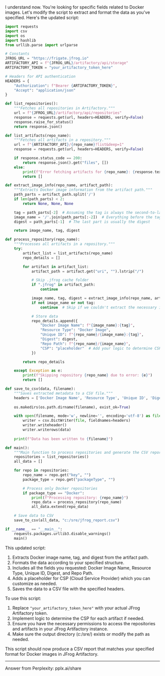 I understand now. You're looking for specific fields related to Docker images. Let's modify the script to extract and format the data as you've specified. Here's the updated script:

```python
import requests
import csv
import os
import hashlib
from urllib.parse import urlparse

# Constants
JFROG_URL = "https://frigate.jfrog.io"
ARTIFACTORY_API = f"{JFROG_URL}/artifactory/api/storage"
ARTIFACTORY_TOKEN = "your_artifactory_token_here"

# Headers for API authentication
HEADERS = {
    "Authorization": f"Bearer {ARTIFACTORY_TOKEN}",
    "Accept": "application/json"
}

def list_repositories():
    """Fetches all repositories in Artifactory."""
    url = f"{JFROG_URL}/artifactory/api/repositories"
    response = requests.get(url, headers=HEADERS, verify=False)
    response.raise_for_status()
    return response.json()

def list_artifacts(repo_name):
    """Fetches all artifacts in a repository."""
    url = f"{ARTIFACTORY_API}/{repo_name}?list&deep=1"
    response = requests.get(url, headers=HEADERS, verify=False)

    if response.status_code == 200:
        return response.json().get("files", [])
    else:
        print(f"Error fetching artifacts for {repo_name}: {response.text}")
        return []

def extract_image_info(repo_name, artifact_path):
    """Extracts Docker image information from the artifact path."""
    path_parts = artifact_path.split('/')
    if len(path_parts) < 2:
        return None, None, None

    tag = path_parts[-2]  # Assuming the tag is always the second-to-last part
    image_name = '/'.join(path_parts[:-2])  # Everything before the tag
    digest = path_parts[-1]  # The last part is usually the digest

    return image_name, tag, digest

def process_repository(repo_name):
    """Processes all artifacts in a repository."""
    try:
        artifact_list = list_artifacts(repo_name)
        repo_details = []

        for artifact in artifact_list:
            artifact_path = artifact.get("uri", "").lstrip("/")

            # Skip .jfrog cache folder
            if ".jfrog" in artifact_path:
                continue

            image_name, tag, digest = extract_image_info(repo_name, artifact_path)
            if not image_name or not tag:
                continue  # Skip if we couldn't extract the necessary information

            # Store data
            repo_details.append({
                "Docker Image Name": f"{image_name}:{tag}",
                "Resource Type": "Docker Image",
                "Unique ID": f"{repo_name}/{image_name}:{tag}",
                "Digest": digest,
                "Repo Path": f"{repo_name}/{image_name}",
                "CSP": "placeholder"  # Add your logic to determine CSP here
            })

        return repo_details

    except Exception as e:
        print(f"Skipping repository {repo_name} due to error: {e}")
        return []

def save_to_csv(data, filename):
    """Saves extracted metadata to a CSV file."""
    headers = ['Docker Image Name', 'Resource Type', 'Unique ID', 'Digest', 'Repo Path', 'CSP']
    
    os.makedirs(os.path.dirname(filename), exist_ok=True)

    with open(filename, mode='w', newline='', encoding='utf-8') as file:
        writer = csv.DictWriter(file, fieldnames=headers)
        writer.writeheader()
        writer.writerows(data)
    
    print(f"Data has been written to {filename}")

def main():
    """Main function to process repositories and generate the CSV report."""
    repositories = list_repositories()
    all_data = []

    for repo in repositories:
        repo_name = repo.get("key", "")
        package_type = repo.get("packageType", "")

        # Process only Docker repositories
        if package_type == "Docker":
            print(f"Processing repository: {repo_name}")
            repo_data = process_repository(repo_name)
            all_data.extend(repo_data)

    # Save data to CSV
    save_to_csv(all_data, "c:/sre/jfrog_report.csv")

if __name__ == "__main__":
    requests.packages.urllib3.disable_warnings()
    main()
```

This updated script:

1. Extracts Docker image name, tag, and digest from the artifact path.
2. Formats the data according to your specified structure.
3. Includes all the fields you requested: Docker Image Name, Resource Type, Unique ID, Digest, and Repo Path.
4. Adds a placeholder for CSP (Cloud Service Provider) which you can customize as needed.
5. Saves the data to a CSV file with the specified headers.

To use this script:
1. Replace `"your_artifactory_token_here"` with your actual JFrog Artifactory token.
2. Implement logic to determine the CSP for each artifact if needed.
3. Ensure you have the necessary permissions to access the repositories and artifacts in your JFrog Artifactory instance.
4. Make sure the output directory (c:/sre/) exists or modify the path as needed.

This script should now produce a CSV report that matches your specified format for Docker images in JFrog Artifactory.

---
Answer from Perplexity: pplx.ai/share

